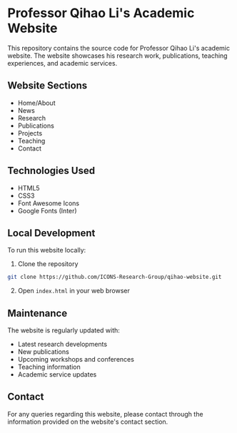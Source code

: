 # Professor Qihao Li's Academic Website

This repository contains the source code for Professor Qihao Li's academic website. The website showcases his research work, publications, teaching experiences, and academic services.

## Website Sections

- Home/About
- News
- Research
- Publications
- Projects
- Teaching
- Contact

## Technologies Used

- HTML5
- CSS3
- Font Awesome Icons
- Google Fonts (Inter)

## Local Development

To run this website locally:

1. Clone the repository
```bash
git clone https://github.com/ICONS-Research-Group/qihao-website.git
```

2. Open `index.html` in your web browser

## Maintenance

The website is regularly updated with:
- Latest research developments
- New publications
- Upcoming workshops and conferences
- Teaching information
- Academic service updates

## Contact

For any queries regarding this website, please contact through the information provided on the website's contact section. 
